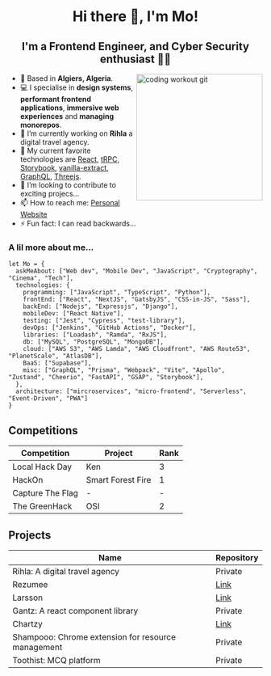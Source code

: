 <h1 align="center">Hi there 👋, I'm Mo!</h1>
<h2 align="center">I'm a Frontend Engineer, and Cyber Security enthusiast 👨‍💻</h2>
<img align="right" src="https://media2.giphy.com/media/OIKT61NWgV9w58RyAi/giphy.gif" alt="coding workout git" width="250">

- 📍 Based in **Algiers, Algeria**.
- 💻 I specialise in **design systems**, **performant frontend applications**, **immersive web experiences** and **managing monorepos**.
- 🔭 I’m currently working on **Rihla** a digital travel agency.
- 🌱 My current favorite technologies are [React](https://react.dev/), [tRPC](https://trpc.io/), [Storybook](https://storybook.js.org/), [vanilla-extract](https://vanilla-extract.style/), [GraphQL](https://graphql.org/), [Threejs](https://threejs.org/).
- 👯 I’m looking to contribute to exciting projecs...
- 📫 How to reach me: [Personal Website](https://mojsx.vercel.app)
- ⚡ Fun fact: I can read backwards...

### A lil more about me...
```
let Mo = {
  askMeAbout: ["Web dev", "Mobile Dev", "JavaScript", "Cryptography", "Cinema", "Tech"],
  technologies: {
    programming: ["JavaScript", "TypeScript", "Python"],
    frontEnd: ["React", "NextJS", "GatsbyJS", "CSS-in-JS", "Sass"],
    backEnd: ["Nodejs", "Expressjs", "Django"],
    mobileDev: ["React Native"],
    testing: ["Jest", "Cypress", "test-library"],
    devOps: ["Jenkins", "GitHub Actions", "Docker"],
    libraries: ["Loadash", "Ramda", "RxJS"],
    db: ["MySQL", "PostgreSQL", "MongoDB"],
    cloud: ["AWS S3", "AWS Lamda", "AWS Cloudfront", "AWS Route53", "PlanetScale", "AtlasDB"],
    BaaS: ["Supabase"],
    misc: ["GraphQL", "Prisma", "Webpack", "Vite", "Apollo", "Zustand", "Cheerio", "FastAPI", "GSAP", "Storybook"],
  },
  architecture: ["mircroservices", "micro-frontend", "Serverless", "Event-Driven", "PWA"]
}
```

## Competitions
|Competition| Project | Rank |
|-----------|---------|------|
|Local Hack Day|Ken| 3|
|HackOn|Smart Forest Fire| 1|
|Capture The Flag| - | - |
|The GreenHack|OSI|2|

## Projects 
| Name |Repository|
|------|----------|
|Rihla: A digital travel agency|Private|
|Rezumee|[Link](https://github.com/mo-jsx/rezumee)|
|Larsson|[Link](https://github.com/mo-jsx/larsson)|
|Gantz: A react component library|Private|
|Chartzy|[Link](https://github.com/mo-jsx/chartzy)|
|Shampooo: Chrome extension for resource management|Private|
|Toothist: MCQ platform|Private|
